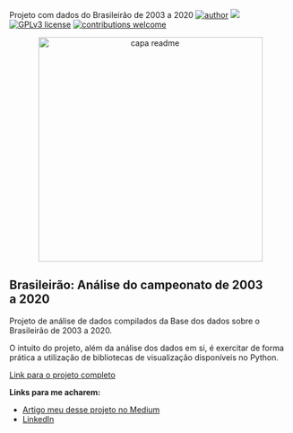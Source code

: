 Projeto com dados do Brasileirão de 2003 a 2020
[![author](https://img.shields.io/badge/author-GuilhermeCarvalho-red.svg)](https://www.linkedin.com/in/guilherme-carvalho08/) [![](https://img.shields.io/badge/python-3.7+-blue.svg)](https://www.python.org/downloads/release/python-365/) [![GPLv3 license](https://img.shields.io/badge/License-GPLv3-blue.svg)](http://perso.crans.org/besson/LICENSE.html) [![contributions welcome](https://img.shields.io/badge/contributions-welcome-brightgreen.svg?style=flat)](https://github.com/rafaelnduarte/portfolio/issues)

<p align="center">
  <img src="https://images.unsplash.com/photo-1459865264687-595d652de67e?ixlib=rb-1.2.1&ixid=MnwxMjA3fDB8MHxwaG90by1wYWdlfHx8fGVufDB8fHx8&auto=format&fit=crop&w=1170&q=80" alt="capa readme"height=400px >
</p>

## Brasileirão: Análise do campeonato de 2003 a 2020
Projeto de análise de dados compilados da Base dos dados sobre o Brasileirão de 2003 a 2020.

O intuito do projeto, além da análise dos dados em si, é exercitar de forma prática a utilização de bibliotecas de visualização disponíveis no Python.

[Link para o projeto completo](https://github.com/GuilhermeCarv/Brasileirao/blob/main/Brasileirao.ipynb)

**Links para me acharem:**
* [Artigo meu desse projeto no Medium](https://medium.com/@guilherme_carvalho/brasileir%C3%A3o-an%C3%A1lise-do-campeonato-de-2003-a-2020-6e4fb66f1f94)
* [LinkedIn](https://www.linkedin.com/in/guilherme-carvalho08/)

